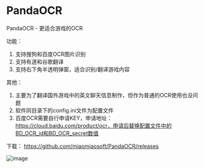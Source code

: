 # PandaOCR
PandaOCR - 更适合游戏的OCR

功能：
1. 支持搜狗和百度OCR图片识别
2. 支持有道和谷歌翻译
3. 支持右下角半透明弹窗，适合识别/翻译游戏内容

其他：
1. 主要为了翻译国外游戏中的英文聊天信息制作，但作为普通的OCR使用也没问题
2. 软件同目录下的config.ini文件为配置文件
3. 百度OCR需要自行申请KEY，申请地址：https://cloud.baidu.com/product/ocr，申请后替换配置文件中的BD_OCR_id和BD_OCR_secret数值


下载：
https://github.com/miaomiaosoft/PandaOCR/releases

![image](https://raw.githubusercontent.com/miaomiaosoft/PandaOCR/master/images/001.jpg)

